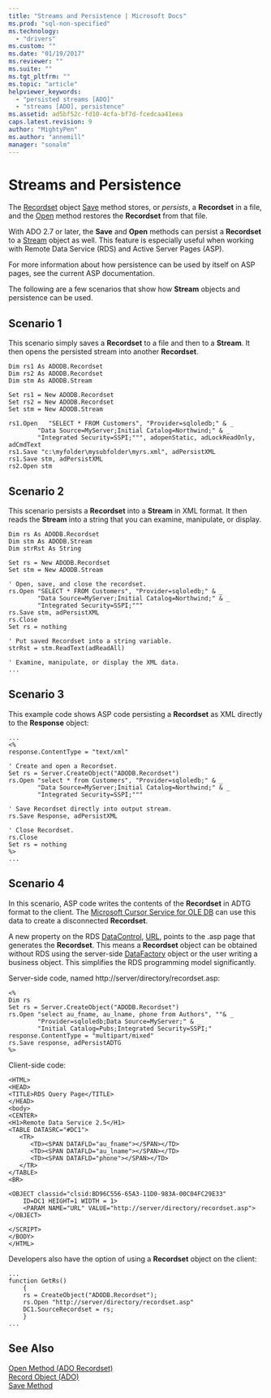 ```yaml
---
title: "Streams and Persistence | Microsoft Docs"
ms.prod: "sql-non-specified"
ms.technology:
  - "drivers"
ms.custom: ""
ms.date: "01/19/2017"
ms.reviewer: ""
ms.suite: ""
ms.tgt_pltfrm: ""
ms.topic: "article"
helpviewer_keywords: 
  - "persisted streams [ADO]"
  - "streams [ADO], persistence"
ms.assetid: ad5bf52c-fd10-4cfa-bf7d-fcedcaa41eea
caps.latest.revision: 9
author: "MightyPen"
ms.author: "annemill"
manager: "sonalm"
---
```

# Streams and Persistence
The [Recordset](../../../ado/reference/ado-api/recordset-object-ado.md) object [Save](../../../ado/reference/ado-api/save-method.md) method stores, or *persists*, a **Recordset** in a file, and the [Open](../../../ado/reference/ado-api/open-method-ado-recordset.md) method restores the **Recordset** from that file.  
  
 With ADO 2.7 or later, the **Save** and **Open** methods can persist a **Recordset** to a [Stream](../../../ado/reference/ado-api/stream-object-ado.md) object as well. This feature is especially useful when working with Remote Data Service (RDS) and Active Server Pages (ASP).  
  
 For more information about how persistence can be used by itself on ASP pages, see the current ASP documentation.  
  
 The following are a few scenarios that show how **Stream** objects and persistence can be used.  
  
## Scenario 1  
 This scenario simply saves a **Recordset** to a file and then to a **Stream**. It then opens the persisted stream into another **Recordset**.  
  
```  
Dim rs1 As ADODB.Recordset  
Dim rs2 As ADODB.Recordset  
Dim stm As ADODB.Stream  
  
Set rs1 = New ADODB.Recordset  
Set rs2 = New ADODB.Recordset  
Set stm = New ADODB.Stream  
  
rs1.Open   "SELECT * FROM Customers", "Provider=sqloledb;" & _  
        "Data Source=MyServer;Initial Catalog=Northwind;" & _  
        "Integrated Security=SSPI;""", adopenStatic, adLockReadOnly, adCmdText  
rs1.Save "c:\myfolder\mysubfolder\myrs.xml", adPersistXML  
rs1.Save stm, adPersistXML  
rs2.Open stm  
```  
  
## Scenario 2  
 This scenario persists a **Recordset** into a **Stream** in XML format. It then reads the **Stream** into a string that you can examine, manipulate, or display.  
  
```  
Dim rs As ADODB.Recordset  
Dim stm As ADODB.Stream  
Dim strRst As String  
  
Set rs = New ADODB.Recordset  
Set stm = New ADODB.Stream  
  
' Open, save, and close the recordset.   
rs.Open "SELECT * FROM Customers", "Provider=sqloledb;" & _  
        "Data Source=MyServer;Initial Catalog=Northwind;" & _  
        "Integrated Security=SSPI;"""  
rs.Save stm, adPersistXML  
rs.Close  
Set rs = nothing  
  
' Put saved Recordset into a string variable.  
strRst = stm.ReadText(adReadAll)  
  
' Examine, manipulate, or display the XML data.  
...  
```  
  
## Scenario 3  
 This example code shows ASP code persisting a **Recordset** as XML directly to the **Response** object:  
  
```  
...  
<%  
response.ContentType = "text/xml"  
  
' Create and open a Recordset.  
Set rs = Server.CreateObject("ADODB.Recordset")  
rs.Open "select * from Customers", "Provider=sqloledb;" & _  
        "Data Source=MyServer;Initial Catalog=Northwind;" & _  
        "Integrated Security=SSPI;"""  
  
' Save Recordset directly into output stream.  
rs.Save Response, adPersistXML   
  
' Close Recordset.  
rs.Close  
Set rs = nothing  
%>  
...  
```  
  
## Scenario 4  
 In this scenario, ASP code writes the contents of the **Recordset** in ADTG format to the client. The [Microsoft Cursor Service for OLE DB](../../../ado/guide/appendixes/microsoft-cursor-service-for-ole-db-ado-service-component.md) can use this data to create a disconnected **Recordset**.  
  
 A new property on the RDS [DataControl](../../../ado/reference/rds-api/datacontrol-object-rds.md), [URL](../../../ado/reference/rds-api/url-property-rds.md), points to the .asp page that generates the **Recordset**. This means a **Recordset** object can be obtained without RDS using the server-side [DataFactory](../../../ado/reference/rds-api/datafactory-object-rdsserver.md) object or the user writing a business object. This simplifies the RDS programming model significantly.  
  
 Server-side code, named http://server/directory/recordset.asp:  
  
```  
<%  
Dim rs   
Set rs = Server.CreateObject("ADODB.Recordset")  
rs.Open "select au_fname, au_lname, phone from Authors", ""& _  
        "Provider=sqloledb;Data Source=MyServer;" & _  
        "Initial Catalog=Pubs;Integrated Security=SSPI;"  
response.ContentType = "multipart/mixed"  
rs.Save response, adPersistADTG  
%>  
```  
  
 Client-side code:  
  
```  
<HTML>  
<HEAD>  
<TITLE>RDS Query Page</TITLE>  
</HEAD>  
<body>  
<CENTER>  
<H1>Remote Data Service 2.5</H1>  
<TABLE DATASRC="#DC1">  
   <TR>   
      <TD><SPAN DATAFLD="au_fname"></SPAN></TD>  
      <TD><SPAN DATAFLD="au_lname"></SPAN></TD>  
      <TD><SPAN DATAFLD="phone"></SPAN></TD>  
   </TR>  
</TABLE>  
<BR>  
  
<OBJECT classid="clsid:BD96C556-65A3-11D0-983A-00C04FC29E33"  
    ID=DC1 HEIGHT=1 WIDTH = 1>  
    <PARAM NAME="URL" VALUE="http://server/directory/recordset.asp">  
</OBJECT>  
  
</SCRIPT>  
</BODY>  
</HTML>  
```  
  
 Developers also have the option of using a **Recordset** object on the client:  
  
```  
...  
function GetRs()   
    {  
    rs = CreateObject("ADODB.Recordset");  
    rs.Open "http://server/directory/recordset.asp"  
    DC1.SourceRecordset = rs;  
    }  
...  
```  
  
## See Also  
 [Open Method (ADO Recordset)](../../../ado/reference/ado-api/open-method-ado-recordset.md)   
 [Record Object (ADO)](../../../ado/reference/ado-api/record-object-ado.md)   
 [Save Method](../../../ado/reference/ado-api/save-method.md)